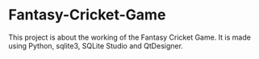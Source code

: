 # Fantasy-Cricket-Game
This project is about the working of the Fantasy Cricket Game. It is made using Python, sqlite3, SQLite Studio and QtDesigner.
